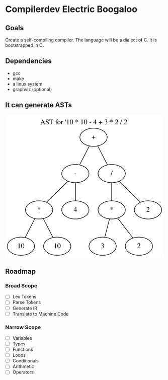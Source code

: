# Compilerdev Electric Boogaloo

## Goals

Create a self-compiling compiler. The language will be a dialect of C. It is bootstrapped in C.

## Dependencies

- gcc
- make
- a linux system
- graphviz (optional)

## It can generate ASTs

![graphviz](doc/assets/nd_ex02.svg)

## Roadmap

### Broad Scope

- [ ] Lex Tokens
- [ ] Parse Tokens
- [ ] Generate IR
- [ ] Translate to Machine Code

### Narrow Scope

- [ ] Variables
- [ ] Types
- [ ] Functions
- [ ] Loops
- [ ] Conditionals
- [ ] Arithmetic
- [ ] Operators
